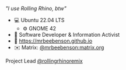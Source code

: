 *"I use Rolling Rhino, btw"*

- 💻 Ubuntu 22.04 LTS
  - ⚙️ GNOME 42
- 👀 Software Developer & Information Activist
- 🔗 https://mrbeebenson.github.io
- ✉️ Matrix: [@mrbeebenson:matrix.org](https://matrix.to/#/@mrbeebenson:matrix.org)

Project Lead [@rollingrhinoremix](https://rollingrhinoremix.github.io)

<!---
:o hello there
--->
